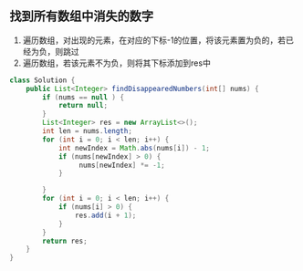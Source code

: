 ## 找到所有数组中消失的数字

1. 遍历数组，对出现的元素，在对应的下标-1的位置，将该元素置为负的，若已经为负，则跳过
2. 遍历数组，若该元素不为负，则将其下标添加到res中

~~~java
class Solution {
    public List<Integer> findDisappearedNumbers(int[] nums) {
        if (nums == null ) {
            return null;
        }
        List<Integer> res = new ArrayList<>();
        int len = nums.length;
        for (int i = 0; i < len; i++) {
            int newIndex = Math.abs(nums[i]) - 1;
            if (nums[newIndex] > 0) {
                 nums[newIndex] *= -1;
            }

        }
        for (int i = 0; i < len; i++) {
            if (nums[i] > 0) {
                res.add(i + 1);
            }
        }
        return res;
    }
}
~~~

